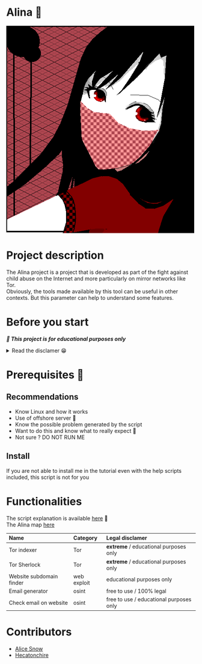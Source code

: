 # Alina 🎀
<img src="./.github/logo.png">

# Project description
The Alina project is a project that is developed as part of the fight against child abuse on the Internet and more particularly on mirror networks like Tor.<br>
Obviously, the tools made available by this tool can be useful in other contexts. But this parameter can help to understand some features.

# Before you start

***📍 This project is for educational purposes only***

<details>
<summary>Read the disclamer 😁</summary>

## In case the script is used for its related functionality with an agreement:
- Legal: `YES`
- Not responsible for damage caused by the software: 
  - Alina developers: `NO`
  - You: `YES`
### The borderline schema
```
                |
                |
    LEGAL       |     Illegal
                |
            XX  |
             ^  |
             |
            you
```

## In case the script is used for its associated functionality without an agreement:
- Legal: `NO` *DO NOT DO THIS*
- Not responsible for damage caused by the software: 
  - Alina developers: `NO`
  - You: `YES`
### The borderline schema
```
                |
                |
    LEGAL       |     Illegal
                |
                | XX
                |  ^
                   |
                  you
```

## In case the script is used for its real purpose:
- Legal: `NO, not even in a dream` *DO NOT DO THIS*
- Not responsible for damage caused by the software: 
  - Alina developers: `NO`
  - You: `YES` (GOOD LUCK)
### The borderline schema
```
                |                  STYX       DEVIL EMPIRE
                |                   ||
    LEGAL       |     Illegal      SS
                |                   ||
                |                    SS        XX
                |                   ||         ^
                                               |      
                                              you
```
**DON'T PLAY WITH THE DEVIL** 🧨

## Conclusion
I think you got the message. Otherwise, just don't

</details>

# Prerequisites 🐙
## Recommendations
- Know Linux and how it works
- Use of offshore server 🔮
- Know the possible problem generated by the script
- Want to do this and know what to really expect 🎉
- Not sure ? DO NOT RUN ME


## Install
If you are not able to install me in the tutorial even with the help scripts included, this script is not for you

# Functionalities
The script explanation is available [here](https://github.com/Sn0wAlice/Alina/wiki/) 🐰<br>
The Alina map [here](https://sn0walice.github.io/Alina/)<br>

| Name | Category | Legal disclamer |
| :--- | :------- | :-------------- |
| Tor indexer | Tor | **extreme** / educational purposes only |
| Tor Sherlock | Tor | **extreme** / educational purposes only |
| Website subdomain finder | web exploit | educational purposes only |
| Email generator | osint | free to use / 100% legal |
| Check email on website | osint | free to use / educational purposes only |

# Contributors
- [Alice Snow](https://github.com/Sn0wAlice)
- [Hecatonchire](https://github.com/hecarch)
